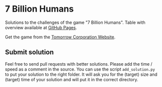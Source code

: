 # 7 Billion Humans
Solutions to the challenges of the game "7 Billion Humans". Table with overview available at [GitHub Pages](https://soerface.github.io/7billionhumans).

Get the game from the [Tomorrow Corporation Website](https://tomorrowcorporation.com/7billionhumans).

## Submit solution

Feel free to send pull requests with better solutions. Please add the time
/ speed as a comment in the source. You can use the script `add_solution.py`
to put your solution to the right folder. It will ask you for the (target)
size and (target) time of your solution and will put it in the correct directory.

